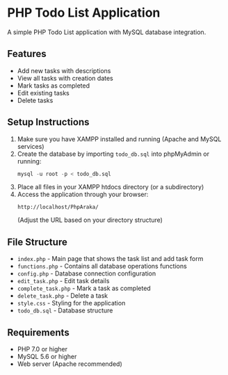 # PHP Todo List Application

A simple PHP Todo List application with MySQL database integration.

## Features

- Add new tasks with descriptions
- View all tasks with creation dates
- Mark tasks as completed
- Edit existing tasks
- Delete tasks

## Setup Instructions

1. Make sure you have XAMPP installed and running (Apache and MySQL services)
2. Create the database by importing `todo_db.sql` into phpMyAdmin or running:
   ```sql
   mysql -u root -p < todo_db.sql
   ```
3. Place all files in your XAMPP htdocs directory (or a subdirectory)
4. Access the application through your browser:
   ```
   http://localhost/PhpAraka/
   ```
   (Adjust the URL based on your directory structure)

## File Structure

- `index.php` - Main page that shows the task list and add task form
- `functions.php` - Contains all database operations functions
- `config.php` - Database connection configuration
- `edit_task.php` - Edit task details
- `complete_task.php` - Mark a task as completed
- `delete_task.php` - Delete a task
- `style.css` - Styling for the application
- `todo_db.sql` - Database structure

## Requirements

- PHP 7.0 or higher
- MySQL 5.6 or higher
- Web server (Apache recommended) 